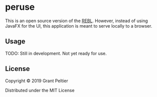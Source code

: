 # peruse

This is an open source version of the [REBL](https://github.com/cognitect-labs/REBL-distro).
However, instead of using JavaFX for the UI, this application is meant to serve locally
to a browser.

## Usage

TODO: Still in development. Not yet ready for use.

## License

Copyright © 2019 Grant Peltier

Distributed under the MIT License
